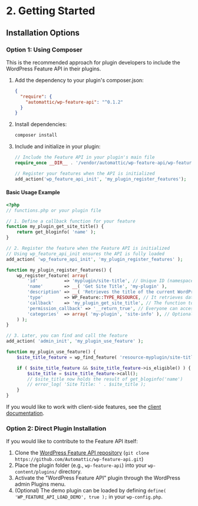 # 2. Getting Started

## Installation Options

### Option 1: Using Composer

This is the recommended approach for plugin developers to include the WordPress Feature API in their plugins.

1. Add the dependency to your plugin's composer.json:

   ```json
   {
     "require": {
       "automattic/wp-feature-api": "^0.1.2"
     }
   }
   ```

2. Install dependencies:

   ```bash
   composer install
   ```

3. Include and initialize in your plugin:

   ```php
   // Include the Feature API in your plugin's main file
   require_once __DIR__ . '/vendor/automattic/wp-feature-api/wp-feature-api.php';

   // Register your features when the API is initialized
   add_action('wp_feature_api_init', 'my_plugin_register_features');
   ```

#### Basic Usage Example

```php
<?php
// functions.php or your plugin file

// 1. Define a callback function for your feature
function my_plugin_get_site_title() {
    return get_bloginfo( 'name' );
}

// 2. Register the feature when the Feature API is initialized
// Using wp_feature_api_init ensures the API is fully loaded
add_action( 'wp_feature_api_init', 'my_plugin_register_features' );

function my_plugin_register_features() {
    wp_register_feature( array(
        'id'          => 'myplugin/site-title', // Unique ID (namespace/feature-name)
        'name'        => __( 'Get Site Title', 'my-plugin' ),
        'description' => __( 'Retrieves the title of the current WordPress site.', 'my-plugin' ),
        'type'        => WP_Feature::TYPE_RESOURCE, // It retrieves data
        'callback'    => 'my_plugin_get_site_title', // The function to call
        'permission_callback' => '__return_true', // Everyone can access this
        'categories'  => array( 'my-plugin', 'site-info' ), // Optional categories
    ) );
}

// 3. Later, you can find and call the feature
add_action( 'admin_init', 'my_plugin_use_feature' );

function my_plugin_use_feature() {
    $site_title_feature = wp_find_feature( 'resource-myplugin/site-title' ); // Note: type prefix is added automat(t)ically

    if ( $site_title_feature && $site_title_feature->is_eligible() ) {
        $site_title = $site_title_feature->call();
        // $site_title now holds the result of get_bloginfo('name')
        // error_log( 'Site Title: ' . $site_title );
    }
}
```

If you would like to work with client-side features, see the [client documentation](7.client-side-features.md).

### Option 2: Direct Plugin Installation

If you would like to contribute to the Feature API itself:

1. Clone the [WordPress Feature API repository](https://github.com/Automattic/wordpress-feature-api) (`git clone https://github.com/Automattic/wp-feature-api.git`)
2. Place the plugin folder (e.g., `wp-feature-api`) into your `wp-content/plugins/` directory.
3. Activate the "WordPress Feature API" plugin through the WordPress admin Plugins menu.
4. (Optional) The demo plugin can be loaded by defining `define( 'WP_FEATURE_API_LOAD_DEMO', true );` in your `wp-config.php`.

